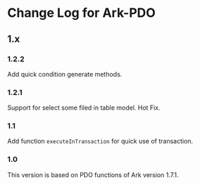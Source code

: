 # Change Log for Ark-PDO

## 1.x

### 1.2.2

Add quick condition generate methods.

### 1.2.1

Support for select some filed in table model.
Hot Fix.

### 1.1

Add function `executeInTransaction` for quick use of transaction.

### 1.0

This version is based on PDO functions of Ark version 1.7.1.

